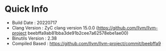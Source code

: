 # Quick Info
* Build Date : 20220717
* Clang Version : ZyC clang version 15.0.0 (https://github.com/llvm/llvm-project beebffa9ab81bba3de91b2cee7a62578ebe1ae00)
* Binutils Version : 2.38
* Compiled Based : https://github.com/llvm/llvm-project/commit/beebffa9

